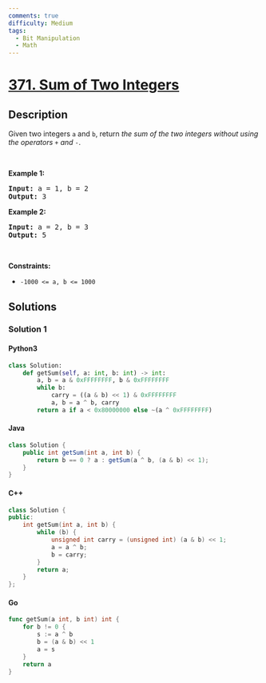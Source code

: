 ```yaml
---
comments: true
difficulty: Medium
tags:
  - Bit Manipulation
  - Math
---
```


<!-- problem:start -->

# [371. Sum of Two Integers](https://leetcode.com/problems/sum-of-two-integers)


## Description

<!-- description:start -->

<p>Given two integers <code>a</code> and <code>b</code>, return <em>the sum of the two integers without using the operators</em> <code>+</code> <em>and</em> <code>-</code>.</p>

<p>&nbsp;</p>
<p><strong class="example">Example 1:</strong></p>
<pre><strong>Input:</strong> a = 1, b = 2
<strong>Output:</strong> 3
</pre><p><strong class="example">Example 2:</strong></p>
<pre><strong>Input:</strong> a = 2, b = 3
<strong>Output:</strong> 5
</pre>
<p>&nbsp;</p>
<p><strong>Constraints:</strong></p>

<ul>
	<li><code>-1000 &lt;= a, b &lt;= 1000</code></li>
</ul>

<!-- description:end -->

## Solutions

<!-- solution:start -->

### Solution 1

<!-- tabs:start -->

#### Python3

```python
class Solution:
    def getSum(self, a: int, b: int) -> int:
        a, b = a & 0xFFFFFFFF, b & 0xFFFFFFFF
        while b:
            carry = ((a & b) << 1) & 0xFFFFFFFF
            a, b = a ^ b, carry
        return a if a < 0x80000000 else ~(a ^ 0xFFFFFFFF)
```

#### Java

```java
class Solution {
    public int getSum(int a, int b) {
        return b == 0 ? a : getSum(a ^ b, (a & b) << 1);
    }
}
```

#### C++

```cpp
class Solution {
public:
    int getSum(int a, int b) {
        while (b) {
            unsigned int carry = (unsigned int) (a & b) << 1;
            a = a ^ b;
            b = carry;
        }
        return a;
    }
};
```

#### Go

```go
func getSum(a int, b int) int {
	for b != 0 {
		s := a ^ b
		b = (a & b) << 1
		a = s
	}
	return a
}
```

<!-- tabs:end -->

<!-- solution:end -->

<!-- problem:end -->
